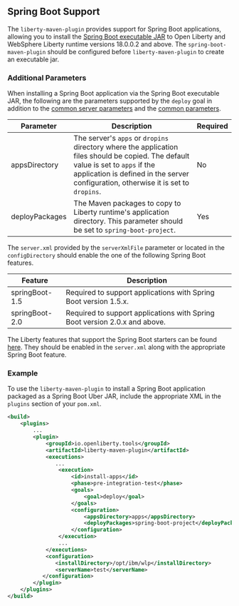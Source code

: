 ## Spring Boot Support
The `liberty-maven-plugin` provides support for Spring Boot applications, allowing you to install the [Spring Boot executable JAR](https://docs.spring.io/spring-boot/docs/current/reference/html/build-tool-plugins-maven-plugin.html) to Open Liberty and WebSphere Liberty runtime versions 18.0.0.2 and above. The `spring-boot-maven-plugin` should be configured before `liberty-maven-plugin` to create an executable jar.

### Additional Parameters

When installing a Spring Boot application via the Spring Boot executable JAR, the following are the parameters supported by the `deploy` goal in addition to the [common server parameters](common-server-parameters.md#common-server-parameters) and the [common parameters](common-parameters.md#common-parameters).

| Parameter | Description | Required |
| --------  | ----------- | -------  |
| appsDirectory | The server's `apps` or `dropins` directory where the application files should be copied. The default value is set to `apps` if the application is defined in the server configuration, otherwise it is set to `dropins`.  | No |
| deployPackages | The Maven packages to copy to Liberty runtime's application directory. This parameter should be set to `spring-boot-project`. | Yes |

The `server.xml` provided by the `serverXmlFile` parameter or located in the `configDirectory` should enable the one of the following Spring Boot features.

| Feature | Description |
| ------- | ----------- |
| springBoot-1.5 | Required to support applications with Spring Boot version 1.5.x. |
| springBoot-2.0 | Required to support applications with Spring Boot version 2.0.x and above. |

The Liberty features that support the Spring Boot starters can be found [here](https://www.ibm.com/support/knowledgecenter/SSAW57_liberty/com.ibm.websphere.wlp.nd.multiplatform.doc/ae/rwlp_springboot.html). They should be enabled in the `server.xml` along with the appropriate Spring Boot feature.

### Example

To use the `liberty-maven-plugin` to install a Spring Boot application packaged as a Spring Boot Uber JAR, include the appropriate XML in the `plugins` section of your `pom.xml`.

```xml
<build>
    <plugins> 
        ...   	  
        <plugin>
            <groupId>io.openliberty.tools</groupId>
            <artifactId>liberty-maven-plugin</artifactId>
            <executions>
               ...
                <execution>
                    <id>install-apps</id>
                    <phase>pre-integration-test</phase>
                    <goals>
                        <goal>deploy</goal>
                    </goals>
                    <configuration>
                        <appsDirectory>apps</appsDirectory>
                        <deployPackages>spring-boot-project</deployPackages>
                    </configuration>
                </execution>
                ...
            </executions>
            <configuration>
               <installDirectory>/opt/ibm/wlp</installDirectory>
               <serverName>test</serverName>
           </configuration>
        </plugin>
    </plugins>
</build>

```

